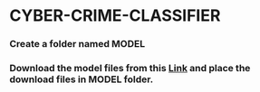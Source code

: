 # CYBER-CRIME-CLASSIFIER

### Create a folder named **MODEL**
### Download the model files from this [Link](https://drive.google.com/drive/folders/1rlEs0p5KFJmMNWlQjMSk2oJ8OQrqkKa2?usp=sharing) and place the download files in **MODEL** folder.
